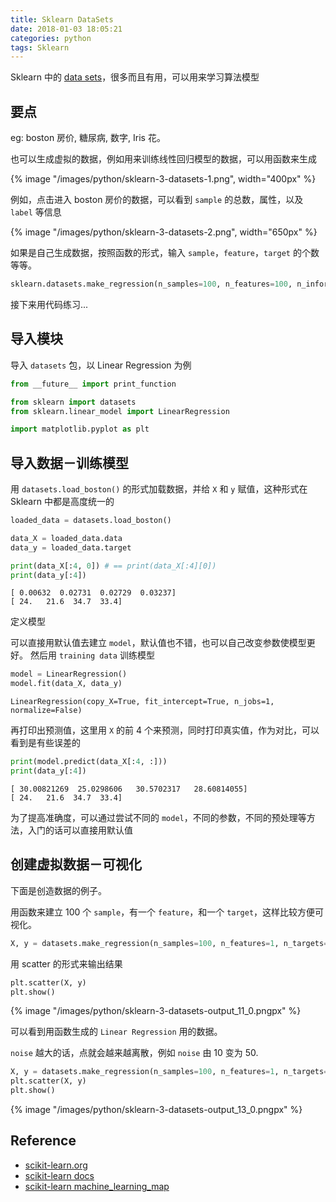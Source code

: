 ```yaml
---
title: Sklearn DataSets
date: 2018-01-03 18:05:21
categories: python
tags: Sklearn
---
```


Sklearn 中的 [data sets][4]，很多而且有用，可以用来学习算法模型

<!-- more -->

## 要点

eg: boston 房价, 糖尿病, 数字, Iris 花。

也可以生成虚拟的数据，例如用来训练线性回归模型的数据，可以用函数来生成

<div class="limg1">
{% image "/images/python/sklearn-3-datasets-1.png", width="400px" %}
</div>
<!--![][img-1]-->

例如，点击进入 boston 房价的数据，可以看到 `sample` 的总数，属性，以及 `label` 等信息

<div class="limg1">
{% image "/images/python/sklearn-3-datasets-2.png", width="650px" %}
</div>

如果是自己生成数据，按照函数的形式，输入 `sample`，`feature`，`target` 的个数等等。

```python
sklearn.datasets.make_regression(n_samples=100, n_features=100, n_informative=10, n_targets=1, bias=0.0, effective_rank=None, tail_strength=0.5, noise=0.0, shuffle=True, coef=False, random_state=None)[source]
```

接下来用代码练习...

## 导入模块

导入 `datasets` 包，以 Linear Regression 为例


```python
from __future__ import print_function

from sklearn import datasets
from sklearn.linear_model import LinearRegression

import matplotlib.pyplot as plt
```

## 导入数据－训练模型

用 `datasets.load_boston()` 的形式加载数据，并给 `X` 和 `y` 赋值，这种形式在 Sklearn 中都是高度统一的


```python
loaded_data = datasets.load_boston()

data_X = loaded_data.data
data_y = loaded_data.target

print(data_X[:4, 0]) # == print(data_X[:4][0])
print(data_y[:4])
```

    [ 0.00632  0.02731  0.02729  0.03237]
    [ 24.   21.6  34.7  33.4]

定义模型

可以直接用默认值去建立 `model`，默认值也不错，也可以自己改变参数使模型更好。 然后用 `training data` 训练模型

```python
model = LinearRegression()
model.fit(data_X, data_y)
```

    LinearRegression(copy_X=True, fit_intercept=True, n_jobs=1, normalize=False)

再打印出预测值，这里用 `X` 的前 4 个来预测，同时打印真实值，作为对比，可以看到是有些误差的

```python
print(model.predict(data_X[:4, :]))
print(data_y[:4])
```

    [ 30.00821269  25.0298606   30.5702317   28.60814055]
    [ 24.   21.6  34.7  33.4]


为了提高准确度，可以通过尝试不同的 `model`，不同的参数，不同的预处理等方法，入门的话可以直接用默认值

## 创建虚拟数据－可视化

下面是创造数据的例子。

用函数来建立 100 个 `sample`，有一个 `feature`，和一个 `target`，这样比较方便可视化。


```python
X, y = datasets.make_regression(n_samples=100, n_features=1, n_targets=1, noise=3)
```

用 scatter 的形式来输出结果

```python
plt.scatter(X, y)
plt.show()
```

<div class="limg1">
{% image "/images/python/sklearn-3-datasets-output_11_0.pngpx" %}
</div>

可以看到用函数生成的 `Linear Regression` 用的数据。

`noise` 越大的话，点就会越来越离散，例如 `noise` 由 10 变为 50.

```python
X, y = datasets.make_regression(n_samples=100, n_features=1, n_targets=1, noise=50)
plt.scatter(X, y)
plt.show()
```

<div class="limg1">
{% image "/images/python/sklearn-3-datasets-output_13_0.pngpx" %}
</div>

<!--![output_13_0][img-4]-->

## Reference

- [scikit-learn.org][1]
- [scikit-learn docs][2]
- [scikit-learn machine\_learning\_map][4]

[1]: http://scikit-learn.org/
[2]: http://scikit-learn.org/stable/tutorial/basic/tutorial.html
[3]: https://morvanzhou.github.io
[4]: http://scikit-learn.org/stable/modules/classes.html#module-sklearn.datasets

[img-1]: /images/python/sklearn-3-datasets-1.png
[img-2]: /images/python/sklearn-3-datasets-2.png
[img-3]: /images/python/sklearn-3-datasets-output_11_0.png
[img-4]: /images/python/sklearn-3-datasets-output_13_0.png


